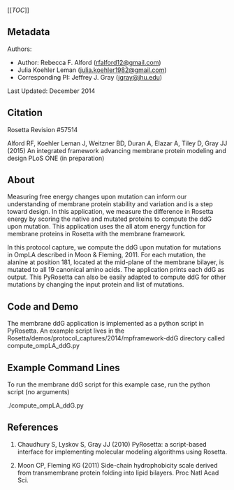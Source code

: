 [[_TOC_]]

## Metadata

Authors: 
 - Author: Rebecca F. Alford ([rfalford12@gmail.com](rfalford12@gmail.com))
 - Julia Koehler Leman ([julia.koehler1982@gmail.com](julia.koehler1982@gmail.com))
 - Corresponding PI: Jeffrey J. Gray ([jgray@jhu.edu](jgray@jhu.edu))

Last Updated: December 2014

## Citation
Rosetta Revision #57514

Alford RF, Koehler Leman J, Weitzner BD, Duran A, Elazar A, Tiley D, Gray JJ (2015)
An integrated framework advancing membrane protein modeling and design
PLoS ONE (in preparation) 

## About
Measuring free energy changes upon mutation can inform our understanding of membrane protein stability and variation and is a step toward design. In this application, we measure the difference in Rosetta energy by scoring the native and mutated proteins to compute the ddG upon mutation. This application uses the all atom energy function for membrane proteins in Rosetta with the membrane framework. 

In this protocol capture, we compute the ddG upon mutation for mutations in OmpLA described in Moon & Fleming, 2011. For each mutation, the alanine at position 181, located at the mid-plane of the membrane bilayer, is mutated to all 19 canonical amino acids. The application prints each ddG as output. This PyRosetta can also be easily adapted to compute ddG for other mutations by changing the input protein and list of mutations.

## Code and Demo
The membrane ddG application is implemented as a python script in PyRosetta. An example script lives in the Rosetta/demos/protocol_captures/2014/mpframework-ddG directory called compute_ompLA_ddG.py

## Example Command Lines
To run the membrane ddG script for this example case, run the python script (no arguments)

./compute_ompLA_ddG.py

## References
1. Chaudhury S, Lyskov S, Gray JJ (2010) PyRosetta: a script-based interface for implementing molecular modeling algorithms using Rosetta.

2.  Moon CP, Fleming KG (2011) Side-chain hydrophobicity scale derived from transmembrane protein folding into lipid bilayers. Proc Natl Acad Sci. 